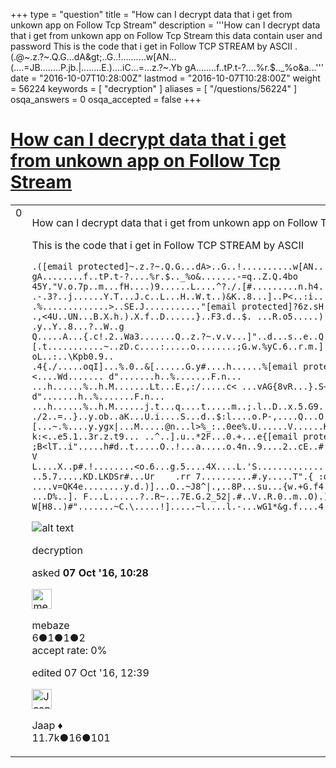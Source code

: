 +++
type = "question"
title = "How can I decrypt data that i get from unkown app on Follow Tcp Stream"
description = '''How can I decrypt data that i get from unkown app on Follow Tcp Stream this data contain user and password  This is the code that i get in Follow TCP STREAM by ASCII .(.@~.z.?~.Q.G...dA&amp;gt;..G..!..........w[AN...(....=JB........P.jb.|........E.)....iC...=...z.?~.Yb gA........f..tP.t-?....%r.$.._%o&amp;a...'''
date = "2016-10-07T10:28:00Z"
lastmod = "2016-10-07T10:28:00Z"
weight = 56224
keywords = [ "decryption" ]
aliases = [ "/questions/56224" ]
osqa_answers = 0
osqa_accepted = false
+++

<div class="headNormal">

# [How can I decrypt data that i get from unkown app on Follow Tcp Stream](/questions/56224/how-can-i-decrypt-data-that-i-get-from-unkown-app-on-follow-tcp-stream)

</div>

<div id="main-body">

<div id="askform">

<table id="question-table" style="width:100%;"><colgroup><col style="width: 50%" /><col style="width: 50%" /></colgroup><tbody><tr class="odd"><td style="width: 30px; vertical-align: top"><div class="vote-buttons"><div id="post-56224-score" class="post-score" title="current number of votes">0</div><div id="favorite-count" class="favorite-count"></div></div></td><td><div id="item-right"><div class="question-body"><p>How can I decrypt data that i get from unkown app on Follow Tcp Stream this data contain user and password</p><p>This is the code that i get in Follow TCP STREAM by ASCII</p><pre><code>.([email protected]~.z.?~.Q.G...dA&gt;..G..!..........w[AN...(....=JB........P.jb.|........E.)....iC...=...z.?~.Yb  gA........f..tP.t-?....%r.$.._%o&amp;.......-=q..Z.Q.4bo
45Y.&quot;V.o.7p..m...fH....)9......L....^?./.[#.........n.h4...V.5.
.-.3?..j......Y.T...J.c..L...H..W.t..)&amp;K..8...]..P&lt;..:i.............8..~..Jg..Op..2.O+.K.&amp;...y.;...n... ..Z.H|9....T...Y $9Z..JT......i?..
.%.............&gt;..SE.J...........&quot;[email protected]?6z.sH.rf..5 ..&amp;............C.~.na..}...&lt;....-
.,&lt;4U..UN...B.X.h.).X.f..D......}..F3.d..$. ...R.o5.....).[|..2.^u[=....}......#..;,.2
.y..Y..8...?..W..g
Q.....A...{.c!.2..Wa3.......Q..z.?~.v.v...]&quot;..d...s..e..Q.&gt;.......d.L.J.g+e.....[.t...........~..zD.c....:.....o........;G.w.%yC.6..r.m.].....N..L.f......Y+...
oL..:..\Kpb0.9..
.4{./.....oqI]...%.0..&amp;[......G.y#....h......%[email protected]{8vR...}.S+H......fv.X..q..#...%%p&gt;..N.;[email protected]]Y..i..paR.....&amp;.&lt;....Wd....... d&quot;.......h..%.......F.n...
...h......%..h.M.......Lt...E.,:/.....c&lt; ...vAG{8vR...}.S+H......fv.X..q..#...%%p&gt;..N.;[email protected]]Y..i..paR.....&amp;.&lt;....Wd....... d&quot;.......h..%.......F.n...
...h......%..h.M......j.t...q....t.....m..;.l..D..x.5.G9......Cv.a.{.&lt;..5.........&quot;... ..h....eQv_.x.B.S.WM...
./2..=..}..y.ob..aK...U.i....S...d..$:l....o.P-,....Q...O..0~.....r..O...W.f.....bt......l.&#39;.i..........S........#D.W..u..........Q~q...I..ZwA../B....[...~.%....y.ygx|...M.....@n...l&gt;%_:..0ee%.U......V......K...z.+.E... ..4w+78.    L$.F.....tm/e.9..a..8Nn.. ...
k:&lt;..e5.1..3r.z.t9... ..^..].u..*2F...0.+...e{[email protected]^&lt;.... ;B&lt;lT..i&quot;.....h#d..t.....O..!...a.....o.4n..9....2..cE..#.L..ur*T...F......%T.lqL.
V
L....X..p#.!........&lt;o.6...g.5....4X....L.&#39;S..................../D.....
..5.7.....KD.LKDSr#...Ur    .rr 7..........#.y.....T&quot;.{ :o.8....Q.. .6..........C....|fb..W&lt;...Y.\@...).....&gt;...R...    iR=..,..5w{@...&gt;BZ.n..  ....v=QK4e........y.d.)]...O..~J8^|.,..8P...su...{w.+G.f4.f...
...D%..]. F...L......?..R~...7E.G.2_52|.#..V..R.0..m..O).),4.Z.......!....)..Q.Of./.|....&gt;.U..(d..  .?W[H8..)#&quot;.......~C.\.....!].....~l....l.-...wG1*&amp;g.f....4.{...Q.=K.-J.}8.0.1.&quot;w......,..e..Q.+(X..).u&gt;&gt;.9.(*..B</code></pre><p><img src="https://osqa-ask.wireshark.org/upfiles/tcp_3Fc9jHn.jpg" alt="alt text" /></p></div><div id="question-tags" class="tags-container tags">decryption</div><div id="question-controls" class="post-controls"></div><div class="post-update-info-container"><div class="post-update-info post-update-info-user"><p>asked <strong>07 Oct '16, 10:28</strong></p><img src="https://secure.gravatar.com/avatar/a8a264623937b8de93449ec606d3912b?s=32&amp;d=identicon&amp;r=g" class="gravatar" width="32" height="32" alt="mebaze&#39;s gravatar image" /><p>mebaze<br />
<span class="score" title="6 reputation points">6</span><span title="1 badges"><span class="badge1">●</span><span class="badgecount">1</span></span><span title="1 badges"><span class="silver">●</span><span class="badgecount">1</span></span><span title="2 badges"><span class="bronze">●</span><span class="badgecount">2</span></span><br />
<span class="accept_rate" title="Rate of the user&#39;s accepted answers">accept rate:</span> <span title="mebaze has no accepted answers">0%</span></p></img></div><div class="post-update-info post-update-info-edited"><p>edited 07 Oct '16, 12:39</p><img src="https://secure.gravatar.com/avatar/2337f0406681e5c72ea0e6f1f0d6c0b0?s=32&amp;d=identicon&amp;r=g" class="gravatar" width="32" height="32" alt="Jaap&#39;s gravatar image" /><p>Jaap ♦<br />
<span class="score" title="11680 reputation points"><span>11.7k</span></span><span title="16 badges"><span class="silver">●</span><span class="badgecount">16</span></span><span title="101 badges"><span class="bronze">●</span><span class="badgecount">101</span></span></p></div></div><div id="comments-container-56224" class="comments-container"></div><div id="comment-tools-56224" class="comment-tools"></div><div class="clear"></div><div id="comment-56224-form-container" class="comment-form-container"></div><div class="clear"></div></div></td></tr></tbody></table>

</div>

</div>

